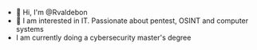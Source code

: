 - 👋 Hi, I'm @Rvaldebon
- 👀 I am interested in IT. Passionate about pentest, OSINT and computer systems
- I am currently doing a cybersecurity master's degree

<!---
Rvaldebon/Rvaldebon is a ✨ special ✨ repository because its `README.md` (this file) appears on your GitHub profile.
You can click the Preview link to review your changes.
--->
